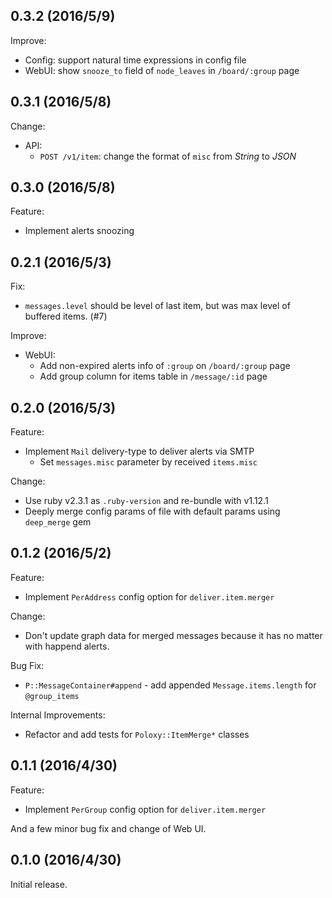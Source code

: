## 0.3.2 (2016/5/9)

Improve:

- Config: support natural time expressions in config file
- WebUI: show `snooze_to` field of `node_leaves` in `/board/:group` page

## 0.3.1 (2016/5/8)

Change:

- API:
  - `POST /v1/item`: change the format of `misc` from _String_ to _JSON_

## 0.3.0 (2016/5/8)

Feature:

- Implement alerts snoozing

## 0.2.1 (2016/5/3)

Fix:

- `messages.level` should be level of last item, but was max level of buffered
  items. (#7)

Improve:

- WebUI:
  - Add non-expired alerts info of `:group` on `/board/:group` page
  - Add group column for items table in `/message/:id` page

## 0.2.0 (2016/5/3)

Feature:

- Implement `Mail` delivery-type to deliver alerts via SMTP
  - Set `messages.misc` parameter by received `items.misc`

Change:

- Use ruby v2.3.1 as `.ruby-version` and re-bundle with v1.12.1
- Deeply merge config params of file with default params using `deep_merge` gem

## 0.1.2 (2016/5/2)

Feature:

- Implement `PerAddress` config option for `deliver.item.merger`

Change:

- Don't update graph data for merged messages because it has no matter with
  happend alerts.

Bug Fix:

- `P::MessageContainer#append` - add appended `Message.items.length` for `@group_items`

Internal Improvements:

- Refactor and add tests for `Poloxy::ItemMerge*` classes

## 0.1.1 (2016/4/30)

Feature:

- Implement `PerGroup` config option for `deliver.item.merger`

And a few minor bug fix and change of Web UI.

## 0.1.0 (2016/4/30)

Initial release.
